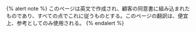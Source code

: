 {% alert note %}
このページは英文で作成され、顧客の同意書に組み込まれたものであり、すべての点でこれに従うものとする。このページの翻訳は、便宜上、参考としてのみ使用される。
{% endalert %}